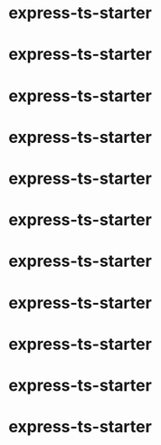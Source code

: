 # express-ts-starter
# express-ts-starter
# express-ts-starter
# express-ts-starter
# express-ts-starter
# express-ts-starter
# express-ts-starter
# express-ts-starter
# express-ts-starter
# express-ts-starter
# express-ts-starter
